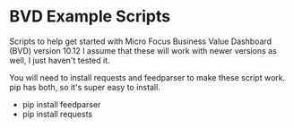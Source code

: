 # BVD Example Scripts

Scripts to help get started with Micro Focus Business Value Dashboard (BVD) version 10.12
I assume that these will work with newer versions as well, I just haven't tested it.


You will need to install requests and feedparser to make these script work.  pip has both, so it's super easy to install.
  * pip install feedparser
  * pip install requests
